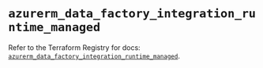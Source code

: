 # `azurerm_data_factory_integration_runtime_managed`

Refer to the Terraform Registry for docs: [`azurerm_data_factory_integration_runtime_managed`](https://registry.terraform.io/providers/hashicorp/azurerm/3.95.0/docs/resources/data_factory_integration_runtime_managed).

